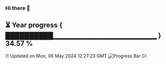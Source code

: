 ### Hi there 👋
⏳ Year progress { ██████████▁▁▁▁▁▁▁▁▁▁▁▁▁▁▁▁▁▁▁▁ } 34.57 %
---
⏰ Updated on Mon, 06 May 2024 12:27:23 GMT
![Progress Bar CI](https://github.com/liununu/liununu/workflows/Progress%20Bar%20CI/badge.svg)
